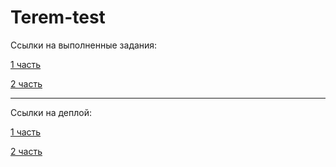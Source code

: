 # Terem-test #

Ссылки на выполненные задания:


[1 часть](https://github.com/EvgeniiyaR/Terem-test/tree/first-part)


[2 часть](https://github.com/EvgeniiyaR/Terem-test/tree/second-part)


---


Ссылки на деплой:


[1 часть](https://evgeniiyar.github.io/Terem-test/first-part/)


[2 часть](https://evgeniiyar.github.io/Terem-test/second-part/)
